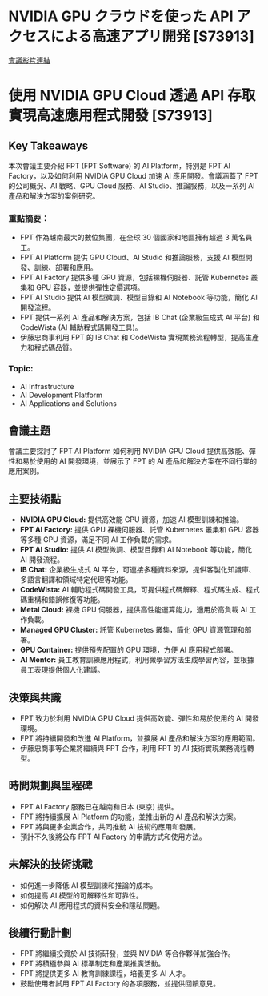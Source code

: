 # NVIDIA GPU クラウドを使った API アクセスによる高速アプリ開発 [S73913]
[會議影片連結](https://www.nvidia.com/gtc/session-catalog/?search=NVIDIA%20GPU%20%E3%82%AF%E3%83%A9%E3%82%A6%E3%83%88%E3%82%99%E3%82%92%E4%BD%BF%E3%81%A3%E3%81%9F%20API%20%E3%82%A2%E3%82%AF%E3%82%BB%E3%82%B9%E3%81%AB%E3%82%88%E3%82%8B%E9%AB%98%E9%80%9F%E3%82%A2%E3%83%95%E3%82%9A%E3%83%AA%E9%96%8B%E7%99%BA%20%5BS73913%5D&tab.catalogallsessionstab=16566177511100015Kus#/session/1733730503254001xrGX)
# 使用 NVIDIA GPU Cloud 透過 API 存取實現高速應用程式開發 [S73913]

## Key Takeaways
本次會議主要介紹 FPT (FPT Software) 的 AI Platform，特別是 FPT AI Factory，以及如何利用 NVIDIA GPU Cloud 加速 AI 應用開發。會議涵蓋了 FPT 的公司概況、AI 戰略、GPU Cloud 服務、AI Studio、推論服務，以及一系列 AI 產品和解決方案的案例研究。

### 重點摘要：
*   FPT 作為越南最大的數位集團，在全球 30 個國家和地區擁有超過 3 萬名員工。
*   FPT AI Platform 提供 GPU Cloud、AI Studio 和推論服務，支援 AI 模型開發、訓練、部署和應用。
*   FPT AI Factory 提供多種 GPU 資源，包括裸機伺服器、託管 Kubernetes 叢集和 GPU 容器，並提供彈性定價選項。
*   FPT AI Studio 提供 AI 模型微調、模型目錄和 AI Notebook 等功能，簡化 AI 開發流程。
*   FPT 提供一系列 AI 產品和解決方案，包括 IB Chat (企業級生成式 AI 平台) 和 CodeWista (AI 輔助程式碼開發工具)。
*   伊藤忠商事利用 FPT 的 IB Chat 和 CodeWista 實現業務流程轉型，提高生產力和程式碼品質。

### Topic:
*   AI Infrastructure
*   AI Development Platform
*   AI Applications and Solutions

## 會議主題
會議主要探討了 FPT AI Platform 如何利用 NVIDIA GPU Cloud 提供高效能、彈性和易於使用的 AI 開發環境，並展示了 FPT 的 AI 產品和解決方案在不同行業的應用案例。

## 主要技術點
*   **NVIDIA GPU Cloud:** 提供高效能 GPU 資源，加速 AI 模型訓練和推論。
*   **FPT AI Factory:** 提供 GPU 裸機伺服器、託管 Kubernetes 叢集和 GPU 容器等多種 GPU 資源，滿足不同 AI 工作負載的需求。
*   **FPT AI Studio:** 提供 AI 模型微調、模型目錄和 AI Notebook 等功能，簡化 AI 開發流程。
*   **IB Chat:** 企業級生成式 AI 平台，可連接多種資料來源，提供客製化知識庫、多語言翻譯和領域特定代理等功能。
*   **CodeWista:** AI 輔助程式碼開發工具，可提供程式碼解釋、程式碼生成、程式碼重構和錯誤修復等功能。
*   **Metal Cloud:** 裸機 GPU 伺服器，提供高性能運算能力，適用於高負載 AI 工作負載。
*   **Managed GPU Cluster:** 託管 Kubernetes 叢集，簡化 GPU 資源管理和部署。
*   **GPU Container:** 提供預先配置的 GPU 環境，方便 AI 應用程式部署。
*   **AI Mentor:** 員工教育訓練應用程式，利用微學習方法生成學習內容，並根據員工表現提供個人化建議。

## 決策與共識
*   FPT 致力於利用 NVIDIA GPU Cloud 提供高效能、彈性和易於使用的 AI 開發環境。
*   FPT 將持續開發和改進 AI Platform，並擴展 AI 產品和解決方案的應用範圍。
*   伊藤忠商事等企業將繼續與 FPT 合作，利用 FPT 的 AI 技術實現業務流程轉型。

## 時間規劃與里程碑
*   FPT AI Factory 服務已在越南和日本 (東京) 提供。
*   FPT 將持續擴展 AI Platform 的功能，並推出新的 AI 產品和解決方案。
*   FPT 將與更多企業合作，共同推動 AI 技術的應用和發展。
*   預計不久後將公布 FPT AI Factory 的申請方式和使用方法。

## 未解決的技術挑戰
*   如何進一步降低 AI 模型訓練和推論的成本。
*   如何提高 AI 模型的可解釋性和可靠性。
*   如何解決 AI 應用程式的資料安全和隱私問題。

## 後續行動計劃
*   FPT 將繼續投資於 AI 技術研發，並與 NVIDIA 等合作夥伴加強合作。
*   FPT 將積極參與 AI 標準制定和產業推廣活動。
*   FPT 將提供更多 AI 教育訓練課程，培養更多 AI 人才。
*   鼓勵使用者試用 FPT AI Factory 的各項服務，並提供回饋意見。
